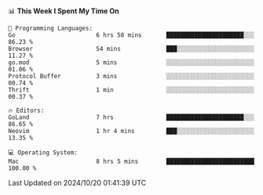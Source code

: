<!--START_SECTION:waka-->
📊 **This Week I Spent My Time On** 

```text
💬 Programming Languages: 
Go                       6 hrs 58 mins       ██████████████████████░░░   86.23 % 
Browser                  54 mins             ███░░░░░░░░░░░░░░░░░░░░░░   11.27 % 
go.mod                   5 mins              ░░░░░░░░░░░░░░░░░░░░░░░░░   01.06 % 
Protocol Buffer          3 mins              ░░░░░░░░░░░░░░░░░░░░░░░░░   00.74 % 
Thrift                   1 min               ░░░░░░░░░░░░░░░░░░░░░░░░░   00.37 % 

🔥 Editors: 
GoLand                   7 hrs               ██████████████████████░░░   86.65 % 
Neovim                   1 hr 4 mins         ███░░░░░░░░░░░░░░░░░░░░░░   13.35 % 

💻 Operating System: 
Mac                      8 hrs 5 mins        █████████████████████████   100.00 % 
```


 Last Updated on 2024/10/20 01:41:39 UTC
<!--END_SECTION:waka-->
